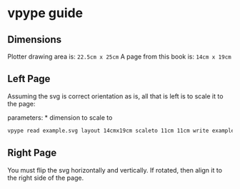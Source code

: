 # vpype guide
## Dimensions
Plotter drawing area is:   `22.5cm x 25cm`
A page from this book is:  `14cm x 19cm`

## Left Page
Assuming the svg is correct orientation as is, all that is left is to scale it to the page:

parameters:
	* dimension to scale to
```zsh
vpype read example.svg layout 14cmx19cm scaleto 11cm 11cm write example.svg
```

## Right Page
You must flip the svg horizontally and vertically.
If rotated, then align it to the right side of the page.
